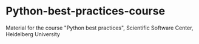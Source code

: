# Python-best-practices-course
Material for the course "Python best practices", Scientific Software Center, Heidelberg University
